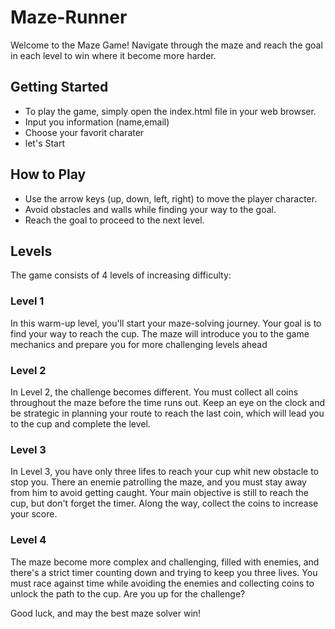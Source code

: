 # Maze-Runner

Welcome to the Maze Game! Navigate through the maze and reach the goal in each level to win where it become more harder.

## Getting Started

- To play the game, simply open the index.html file in your web browser.
- Input you information (name,email)
- Choose your favorit charater
- let's Start

## How to Play

- Use the arrow keys (up, down, left, right) to move the player character.
- Avoid obstacles and walls while finding your way to the goal.
- Reach the goal to proceed to the next level.

## Levels

The game consists of 4 levels of increasing difficulty:

### Level 1

In this warm-up level, you'll start your maze-solving journey. Your goal is to find your way to reach the cup. The maze will introduce you to the game mechanics and prepare you for more challenging levels ahead

### Level 2

In Level 2, the challenge becomes different. You must collect all coins throughout the maze before the time runs out. Keep an eye on the clock and be strategic in planning your route to reach the last coin, which will lead you to the cup and complete the level.

### Level 3

In Level 3, you have only three lifes to reach your cup whit new obstacle to stop you. There an enemie patrolling the maze, and you must stay away from him to avoid getting caught. Your main objective is still to reach the cup, but don't forget the timer. Along the way, collect the coins to increase your score.

### Level 4

The maze become more complex and challenging, filled with enemies, and there's a strict timer counting down and trying to keep you three lives. You must race against time while avoiding the enemies and collecting coins to unlock the path to the cup. Are you up for the challenge?


Good luck, and may the best maze solver win!
